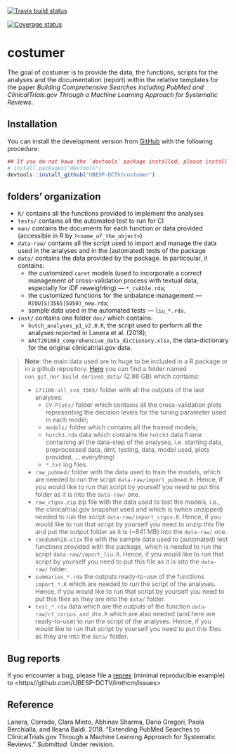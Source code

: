 
<!-- README.md is generated from README.Rmd. Please edit that file -->

[![Travis build
status](https://travis-ci.org/UBESP-DCTV/costumer.svg?branch=master)](https://travis-ci.org/UBESP-DCTV/costumer)
<!-- [![AppVeyor build status](https://ci.appveyor.com/api/projects/status/github/UBESP-DCTV/costumer?branch=master&svg=true)](https://ci.appveyor.com/project/UBESP-DCTV/costumer) -->
[![Coverage
status](https://codecov.io/gh/UBESP-DCTV/costumer/branch/master/graph/badge.svg)](https://codecov.io/github/UBESP-DCTV/costumer?branch=master)

# costumer

The goal of costumer is to provide the data, the functions, scripts for
the analyses and the documentation (report) within the relative
templates for the paper *Building Comprehensive Searches including
PubMed and ClinicalTrials.gov Through a Machine Learning Approach for
Systematic Reviews*.

## Installation

<!-- You can install the released version of costumer from -->

<!-- [CRAN](https://CRAN.R-project.org) with: -->

<!-- ``` r -->

<!-- install.packages("costumer") -->

<!-- ``` -->

You can install the development version from
[GitHub](https://github.com/) with the following
procedure:

``` r
## If you do not have the `devtools` package installed, please install it
# install.packages("devtools")
devtools::install_github("UBESP-DCTV/costumer")
```

## folders’ organization

  - `R/` contains all the functions provided to implement the analyses
  - `tests/` contains all the automated test to run for CI
  - `man/` contains the documents for each function or data provided
    (accessible in R by `?<name_of_the_object>`)
  - `data-raw/` contains all the script used to import and manage the
    data used in the analyses and in the (automated) tests of the
    package
  - `data/` contains the data provided by the package. In particoular,
    it contains:
      - the customized `caret` models (used to incorporate a correct
        management of cross-validation process with textual data,
        especially for iDF reweighting) — `*_cvAble.rda`;
      - the customized functions for the unbalance management —
        `R[OU]S(3565|5050)_new.rda`;
      - sample data used in the automated tests — `liu_*.rda`.
  - `inst/` contains one folder `doc/` which contains:
      - `hutch_analyses_p1_v2.0.R`, the script used to perform all the
        analyses reported in Lanera et al. (2018);
      - `AACT201603_comprehensive_data_dictionary.xlsx`, the
        data-dictionary for the original clinicaltrial.gov data.

> **Note**: the main data used are to huge to be included in a R package
> or in a github repository.
> [Here](https://1drv.ms/f/s!AtlSkmthbrG4i8lA1fk5LPhmsOt0pg) you can
> find a folder named `non_git_nor_build_derived_data/` (2.86 GB) which
> contains:
> 
>   - `171106-all_svm_3565/` folder with all the outputs of the last
>     analyses:
>       - `CV-Plots/` folder which contains all the cross-validation
>         plots representing the decision levels for the tuning
>         parameter used in each model;
>       - `models/` folder which contains all the trained models;
>       - `hutch3.rda` data which contains the `hutch3` data frame
>         containing all the data-step of the analyses, i.e. starting
>         data, preprocessed data, dmt, testing, data, model used, plots
>         provided, … everything\!
>       - `*.txt` log files.
>   - `raw_pubmed/` folder with the data used to train the models, which
>     are needed to run the script `data-raw/import_pubmed.R`. Hence, if
>     you would like to run that script by yourself you need to put this
>     folder as it is into the `data-raw/` one.
>   - `raw_ctgov.zip` zip file with the data used to test the models,
>     i.e., the clinicaltrial.gov snapshot used and which is (when
>     unzipped) needed to run the script `data-raw/import_ctgov.R`.
>     Hence, if you would like to run that script by yourself you need
>     to unzip this file and put the output folder as it is (~841 MB)
>     into the `data-raw/` one.
>   - `random4h28.xlsx` file with the sample data used to (automated)
>     test functions provided with the package, which is needed to run
>     the script `data-raw/import_liu.R`. Hence, if you would like to
>     run that script by yourself you need to put this file as it is
>     into the `data-raw/` folder.
>   - `summaries_*.rda` the outputs ready-to-use of the functions
>     `import_*.R` which are needed to run the script of the analyses.
>     Hence, if you would like to run that script by yourself you need
>     to put this files as they are into the `data/` folder.
>   - `test_*.rda` data which are the outputs of the function
>     `data-raw/ct_corpus_and_dtm.R` which are also needed (and here are
>     ready-to-use) to run the script of the analyses. Hence, if you
>     would like to run that script by yourself you need to put this
>     files as they are into the `data/` folder.

## Bug reports

If you encounter a bug, please file a
[reprex](https://github.com/tidyverse/reprex) (minimal reproducible
example) to \<https//github.com/UBESP-DCTV/imthcm/issues\>

## Reference

<div id="refs" class="references">

<div id="ref-lanera18">

Lanera, Corrado, Clara Minto, Abhinav Sharma, Dario Gregori, Paola
Berchialla, and Ileana Baldi. 2018. “Extending PubMed Searches to
ClinicalTrials.gov Through a Machine Learning Approach for Systematic
Reviews.” *Submitted*. Under revision.

</div>

</div>
